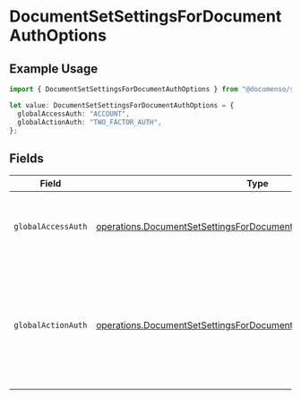# DocumentSetSettingsForDocumentAuthOptions

## Example Usage

```typescript
import { DocumentSetSettingsForDocumentAuthOptions } from "@documenso/sdk-typescript/models/operations";

let value: DocumentSetSettingsForDocumentAuthOptions = {
  globalAccessAuth: "ACCOUNT",
  globalActionAuth: "TWO_FACTOR_AUTH",
};
```

## Fields

| Field                                                                                                                                                    | Type                                                                                                                                                     | Required                                                                                                                                                 | Description                                                                                                                                              |
| -------------------------------------------------------------------------------------------------------------------------------------------------------- | -------------------------------------------------------------------------------------------------------------------------------------------------------- | -------------------------------------------------------------------------------------------------------------------------------------------------------- | -------------------------------------------------------------------------------------------------------------------------------------------------------- |
| `globalAccessAuth`                                                                                                                                       | [operations.DocumentSetSettingsForDocumentDocumentsGlobalAccessAuth](../../models/operations/documentsetsettingsfordocumentdocumentsglobalaccessauth.md) | :heavy_check_mark:                                                                                                                                       | The type of authentication required for the recipient to access the document.                                                                            |
| `globalActionAuth`                                                                                                                                       | [operations.DocumentSetSettingsForDocumentDocumentsGlobalActionAuth](../../models/operations/documentsetsettingsfordocumentdocumentsglobalactionauth.md) | :heavy_check_mark:                                                                                                                                       | The type of authentication required for the recipient to sign the document. This field is restricted to Enterprise plan users only.                      |